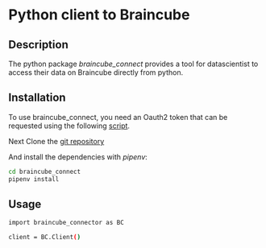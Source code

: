 # Python client to Braincube

## Description

The python package *braincube_connect* provides a tool for datascientist to access their data on Braincube directly from python.

## Installation

To use braincube_connect, you need an Oauth2 token that can be requested using the following [script](https://gitlab.ipleanware.com/braincube/core/python/braincube_token_getter).

Next Clone the [git repository]()

And install the dependencies with *pipenv*:

```bash
cd braincube_connect
pipenv install
```

## Usage

```bash
import braincube_connector as BC

client = BC.Client()
```